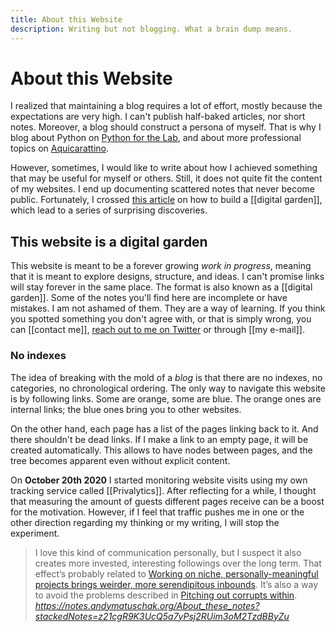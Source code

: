 ```yaml
---
title: About this Website
description: Writing but not blogging. What a brain dump means.
---
```


# About this Website

I realized that maintaining a blog requires a lot of effort, mostly because the expectations are very high. I can't publish half-baked articles, nor short notes. Moreover, a blog should construct a persona of myself. That is why I blog about Python on [Python for the Lab](https://www.pythonforthelab.com), and about more professional topics on [Aquicarattino](https://www.aquicarattino.com). 

However, sometimes, I would like to write about how I achieved something that may be useful for myself or others. Still, it does not quite fit the content of my websites. I end up documenting scattered notes that never become public. Fortunately, I crossed [this article](https://nesslabs.com/digital-garden-tiddlywiki) on how to build a [[digital garden]], which lead to a series of surprising discoveries. 

## This website is a digital garden
This website is meant to be a forever growing *work in progress*, meaning that it is meant to explore designs, structure, and ideas. I can't promise links will stay forever in the same place. The format is also known as a [[digital garden]]. Some of the notes you'll find here are incomplete or have mistakes. I am not ashamed of them. They are a way of learning. If you think you spotted something you don't agree with, or that is simply wrong, you can [[contact me]], [reach out to me on Twitter](https://www.twitter.com/aquicarattino) or through [[my e-mail]]. 

### No indexes
The idea of breaking with the mold of a *blog* is that there are no indexes, no categories, no chronological ordering. The only way to navigate this website is by following links. Some are orange, some are blue. The orange ones are internal links; the blue ones bring you to other websites. 

On the other hand, each page has a list of the pages linking back to it. And there shouldn't be dead links. If I make a link to an empty page, it will be created automatically. This allows to have nodes between pages, and the tree becomes apparent even without explicit content. 

On **October 20th 2020** I started monitoring website visits using my own tracking service called [[Privalytics]]. After reflecting for a while, I thought that measuring the amount of guests different pages receive can be a boost for the motivation. However, if I feel that traffic pushes me in one or the other direction regarding my thinking or my writing, I will stop the experiment. 

<blockquote class="quoteback" darkmode="" data-title="About%20these%20notes%20%7C%20Work%20with%20the%20garage%20door%20up" data-author="" cite="https://notes.andymatuschak.org/About_these_notes?stackedNotes=z21cgR9K3UcQ5a7yPsj2RUim3oM2TzdBByZu">
I love this kind of communication personally, but I suspect it also creates more invested, interesting followings over the long term. That effect’s probably related to <a href="https://notes.andymatuschak.org/z2DABWsGLkXcCuUet2scfD1duL1ZHBztwGKp" class="jsx-1555031696 " target="_blank" rel="noopener">Working on niche, personally-meaningful projects brings weirder, more serendipitous inbounds</a>. It’s also a way to avoid the problems described in <a href="https://notes.andymatuschak.org/zqG92bvaL58AWMeL97jXaRd1Dm6hsfGvhAn" class="jsx-1555031696 " target="_blank" rel="noopener">Pitching out corrupts within</a>.
<footer><cite> <a href="https://notes.andymatuschak.org/About_these_notes?stackedNotes=z21cgR9K3UcQ5a7yPsj2RUim3oM2TzdBByZu">https://notes.andymatuschak.org/About_these_notes?stackedNotes=z21cgR9K3UcQ5a7yPsj2RUim3oM2TzdBByZu</a></cite></footer>
</blockquote><script note="" src="https://cdn.jsdelivr.net/gh/Blogger-Peer-Review/quotebacks@1/quoteback.js"></script>